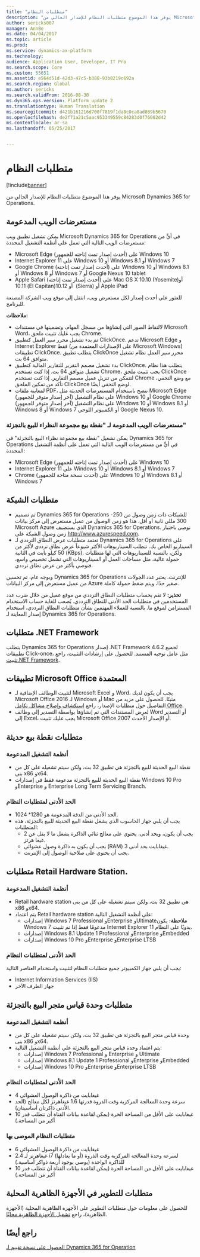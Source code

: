 ```yaml
---
title: "متطلبات النظام"
description: "يوفر هذا الموضوع متطلبات النظام للإصدار الحالي من Microsoft Dynamics 365 for Operations."
author: sericks007
manager: AnnBe
ms.date: 04/04/2017
ms.topic: article
ms.prod: 
ms.service: dynamics-ax-platform
ms.technology: 
audience: Application User, Developer, IT Pro
ms.search.scope: Core
ms.custom: 55651
ms.assetid: e564d51d-42d3-47c5-b388-93b8219c692a
ms.search.region: Global
ms.author: sericks
ms.search.validFrom: 2016-08-30
ms.dyn365.ops.version: Platform update 2
ms.translationtype: Human Translation
ms.sourcegitcommit: d421b161216d700f7819f1da8c0ca8ad089b5670
ms.openlocfilehash: de2f71a21c5aac953349559c84283d0f76082d42
ms.contentlocale: ar-sa
ms.lasthandoff: 05/25/2017


---
```


# <a name="system-requirements"></a>متطلبات النظام

[!include[banner](../includes/banner.md)]


يوفر هذا الموضوع متطلبات النظام للإصدار الحالي من Microsoft Dynamics 365 for Operations.

<a name="supported-web-browsers"></a>مستعرضات الويب المدعومة
----------------------

يمكن تشغيل تطبيق ويب Microsoft Dynamics 365 for Operations في أيٍّ من مستعرضات الويب التالية التي تعمل على أنظمة التشغيل المحددة:

-   Microsoft Edge (أحدث إصدار تمت إتاحته للجمهور) على Windows 10
-   Internet Explorer 11 على Windows 10 أو Windows 8.1 أو Windows 7
-   Google Chrome (أحدث إصدار تمت إتاحته) على Windows 10 أو Windows 8.1 أو Windows 8 أو Windows 7 أو Google Nexus 10 tablet
-   Apple Safari (أحدث إصدار تمت إتاحته) على Mac OS X 10.10 ‏(Yosemite)‏ أو 10.11 (El Capitan)‏ أو 10.12 (Sierra) أو Apple iPad

للعثور على أحدث إصدار لكل مستعرض ويب، انتقل إلى موقع ويب الشركة المصنعة للبرنامج. 

**ملاحظات:**

-   لالتقاط الصور التي إنشاؤها من مسجل المهام، وتضمينها في مستندات Microsoft Word، يجب عليك تثبيت ملحق Chrome. <!---For instructions about how to install the extension, see [Screenshot Extension setup](/dynamics365/operations/dev-itpro/user-interface/task-recorder).-->
-   تم بدء تشغيل محرر سير العمل كتطبيق ClickOnce. تدعم Microsoft Edge و Internet Explorer فقط (على الإصدارات المعتمدة من Microsoft Windows) تطبيقات ClickOnce. يتطلب تطبيق ClickOnce محرر سير العمل نظام تشغيل متوافق 64 بت.
-   بدء تشغيل مصمم التقرير للتقارير المالية كتطبيق ClickOnce. يتطلب هذا نظام تشغيل متوافق 64 بت. إذا كنت تستخدم Chrome، يجب تثبيت ملحق ClickOnce لتتمكن من تنزيل عميل مصمم التقارير. إذا كنت تستخدم Chrome مع وضع التخفي، تأكد من تمكين الملحق ClickOnce لوضع التخفي أيضًا.
-   لمعاينة ملفات PDF، ننصح باستخدام المستعرضات الحديثة مثل Microsoft Edge (آخر إصدار متوفر للجمهور) على نظام التشغيل Windows 10 أو Google Chrome (آخر إصدار متوفر للجمهور) على نظام التشغيل Windows 10 أو Windows 8.1 أو Windows 8 أو Windows 7 أو الكمبيوتر اللوحي Google Nexus 10.


### <a name="supported-web-browsers-for-retail-cloud-pos"></a>مستعرضات الويب المدعومة لـ "نقطة بيع مجموعة النظراء للبيع بالتجزئة"

يمكن تشغيل "نقطة بيع مجموعة نظراء البيع بالتجزئة" في Dynamics 365 for Operations في أيٍّ من مستعرضات الويب التالية التي تعمل على أنظمة التشغيل المحددة:

-   Microsoft Edge (أحدث إصدار تمت إتاحته للجمهور) على Windows 10
-   Internet Explorer 11 على Windows 10 أو Windows 8.1 أو Windows 7
-   Chrome (أحدث نسخة متاحة للجمهور) على Windows 10 أو Windows 8.1 أو Windows 7

## <a name="network-requirements"></a>متطلبات الشبكة
-   تم تصميم Dynamics 365 for Operations للشبكات ذات زمن وصول من 250-300 مللي ثانية أو أقل. هذا هو زمن الوصول من عميل مستعرض إلى مركز بيانات Microsoft Azure الذي يستضيف Dynamics 365 for Operations. نوصي باختبار زمن وصول الشبكة على <http://www.azurespeed.com>.
-   تعتمد متطلبات عرض النطاق الترددي لـ Dynamics 365 for Operations على السيناريو الخاص بك. تتطلب السيناريوهات الأكثر شيوعاً عرض نطاق ترددي لأكثر من 50 كيلو بايت في الثانية (KBps). ولكن، بالنسبة للسيناريوهات التي لها متطلبات حمولة عالية، مثل مساحات العمل أو السيناريوهات التي تشمل تخصيص واسع، فنوصي بأكثر من عرض نطاق ترددي.

وبوجه عام، تم تحسين Dynamics 365 for Operations للإنترنت. يعتبر عدد الجولات من عميل مستعرض إلى مركز البيانات Azure صغير جدًا، ويتم ضغط حمولة كاملة. 

**تحذير:** لا تقم بحساب متطلبات النطاق الترددي من موقع عميل من خلال ضرب عدد المستخدمين في متطلبات الحد الأدنى للنطاق الترددي. يُصعب للغاية حساب الاستخدام المستزامن لموقع ما. بالنسبة للعملاء المهتمين بشأن متطلبات النطاق الترددي، استخدام إصدار المعاينة لـ Dynamics 365 for Operations.

## <a name="net-framework-requirements"></a>متطلبات .NET Framework
يتطلب Dynamics 365 for Operations إصدار .NET Framework 4.6.2 لجميع تطبيقات Click-once، مثل عامل توجيه المستند. للحصول على إرشادات التثبيت، راجع [تثبيت.NET Framework](https://msdn.microsoft.com/en-us/library/5a4x27ek(v=vs.110).aspx).

## <a name="supported-microsoft-office-applications"></a>تطبيقات Microsoft Office المعتمدة
-   لتثبيت الوظائف الإضافية لـ Microsoft Excel و Word، يجب أن يكون لديك Microsoft Office 2016 لـ Windows أو Mac مثبتًا. للحصول على مزيد من التفاصيل حول متطلبات الإصدار، راجع [استكشاف وإصلاح مشاكل تكامل Office](/dynamics365/operations/dev-itpro/office-integration/office-integration-troubleshooting).
-   لعرض المستندات التي تم إنشاؤها بواسطة التصدير إلى وظائف Word أو التصدير إلى Excel، يجب عليك تثبيت Microsoft Office 2007 أو الإصدار الأحدث.

## <a name="retail-modern-pos-requirements"></a>متطلبات نقطة بيع حديثة
### <a name="supported-operating-systems"></a>أنظمة التشغيل المدعومة

-   نقطة البيع الحديثة للبيع بالتجزئة هي تطبيق 32 بت، ولكن سيتم تشغيله على كل من بنى x86 وx64.
-   نقطة البيع الحديثة للبيع بالتجزئة مدعومة فقط في إصدارات Windows 10 Pro وEnterprise و Enterprise Long Term Servicing Branch.

### <a name="minimum-system-requirements"></a>الحد الأدنى لمتطلبات النظام

-   الحد الأدنى من الدقة المدعومة هو 1280* 1024.
-   يجب أن يلبي جهاز الحاسوب الذي يشغل نقطة البيع الحديثة للبيع بالتجزئة، هذه المتطلبات:
    -   يجب أن يكون، وبحد أدنى، يحتوي على معالج ثنائي الذاكرة يشغل ما لا يقل عن 2 غيغا هرتز.
    -   يجب أن يكون به ذاكرة وصول عشوائي (RAM) 3 غيغابايت بحد أدنى.
    -   يجب أن يحتوي على صلاحية الوصول إلى الإنترنت.

## <a name="retail-hardware-station-requirements"></a>متطلبات Retail Hardware Station.
### <a name="supported-operating-systems"></a>أنظمة التشغيل المدعومة

-   Retail hardware station هي تطبيق 32 بت، ولكن سيتم تشغيله على كل من بنى x86 وx64.
-   يتم اعتماد Retail hardware station على أنظمة التشغيل التالية:
    -   إصدارات Windows 7 Professional وEnterprise وUltimate**ملاحظة:** يكون Windows 7 مدعومًا فقط إذا تم تثبيت Internet Explorer 11 يدويًا على النظام.
    -   إصدارات Windows 8.1 Update 1 Professional وEnterprise وEmbedded
    -   إصدارات Windows 10 Pro وEnterprise وEnterprise LTSB

### <a name="minimum-system-requirements"></a>الحد الأدنى لمتطلبات النظام

يجب أن يلبي جهاز الكمبيوتر جميع متطلبات النظام لتثبيت واستخدام العناصر التالية:

-   Internet Information Services ‏(IIS)
-   جهاز الطرف الآخر

## <a name="retail-store-scale-unit-requirements"></a>متطلبات وحدة قياس متجر البيع بالتجزئة
### <a name="supported-operating-systems"></a>أنظمة التشغيل المدعومة

-   وحدة قياس متجر البيع بالتجزئة هي تطبيق 32 بت، ولكن سيتم تشغيله على كل من بنى x86 وx64.
-   يتم اعتماد وحدة قياس متجر البيع بالتجزئة على أنظمة التشغيل التالية:
    -   إصدارات Windows 7 Professional و Enterprise و Ultimate
    -   إصدارات Windows 8.1 Update 1 Professional وEnterprise وEmbedded
    -   إصدارات Windows 10 Pro وEnterprise وEnterprise LTSB

### <a name="minimum-system-requirements"></a>الحد الأدنى لمتطلبات النظام

-   4 غيغابايت من ذاكرة الوصول العشوائي
-   سرعة وحدة المعالجة المركزية وقت الذروة قدرتها 1.6 غيغاهرتز لكل معالج (الحد الأدنى ذاكرتان أساسيتان).
-   10 غيغابايت على الأقل من المساحة الحرة (يمكن لقاعدة بيانات القناة أن تتطلب قدر أكبر من المساحة.)

### <a name="recommended-system-requirements"></a>متطلبات النظام الموصى بها

-   6 غيغابايت من ذاكرة الوصول العشوائي
-   2.4 غيغاهرتز لـ i7 (أو ما يعادلها) لسرعة وحدة المعالجة المركزية وقت الذروة للذاكرة الواحدة (يوصي بوجود أربعة ذواكر أساسية.)
-   10 غيغابايت على الأقل من المساحة الحرة (يمكن لقاعدة بيانات القناة أن تتطلب قدر أكبر من المساحة.)

## <a name="requirements-for-development-on-local-vms"></a>متطلبات للتطوير في الأجهزة الظاهرية المحلية
للحصول على معلومات حول متطلبات التطوير على الأجهزة الظاهرية المحلية (الأجهزة الظاهرية)، راجع [تشغيل الأجهزة الظاهرية محليًا](../dev-tools/access-instances.md).

<a name="see-also"></a>راجع أيضًا
--------

[الحصول على نسخة تقييم لـ Dynamics 365 for Operation](/dynamics365/operations/dev-itpro/dev-tools/get-evaluation-copy)




